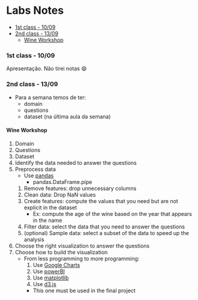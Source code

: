 # Labs Notes <!-- omit in toc -->

- [1st class - 10/09](#1st-class---1009)
- [2nd class - 13/09](#2nd-class---1309)
  - [Wine Workshop](#wine-workshop)

### 1st class - 10/09

Apresentação.
Não tirei notas :smile:

### 2nd class - 13/09

- Para a semana temos de ter:
    - domain
    - questions
    - dataset (na última aula da semana)


#### Wine Workshop

1. Domain
2. Questions
3. Dataset
4. Identify the data needed to answer the questions
5. Preprocess data
   - Use [pandas](https://pandas.pydata.org/docs/)
     - pandas.DataFrame.pipe
    1. Remove features: drop unnecessary columns
    2. Clean data: Drop NaN values 
    3. Create features: compute the values that you need but are not explicit in the dataset
       - Ex: compute the age of the wine based on the year that appears in the name
    4. Filter data: select the data that you need to answer the questions
    5. (optional) Sample data: select a subset of the data to speed up the analysis
6. Choose the right visualization to answer the questions
7. Choose how to build the visualization
   - From less programming to more programming:
     1. Use [Google Charts](https://developers.google.com/chart/interactive/docs/gallery)
     2. Use [powerBI](https://powerbi.microsoft.com/en-us/)
     3. Use [matplotlib](https://matplotlib.org/)
     4. Use [d3.js](https://d3js.org/)
       - This one must be used in the final project